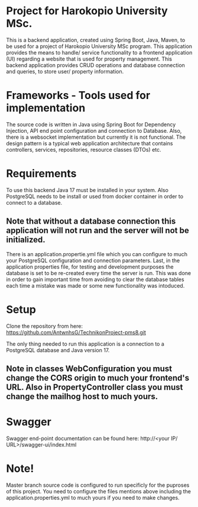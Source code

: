 # Project for Harokopio University MSc.

This is a backend application, created using Spring Boot, Java, Maven, to be used for a project of Harokopio University MSc program.
This application provides the means to handle/ service functionality to a frontend application (UI) regarding a website that is used for property management.
This backend application provides CRUD operations and database connection and queries, to store user/ property information. 

# Frameworks - Tools used for implementation

The source code is written in Java using Spring Boot for Dependency Injection, API end point configuration and connection to Database.
Also, there is a websocket implementation but currently it is not functional.
The design pattern is a typical web application architecture that contains controllers, services, repositories, resource classes (DTOs) etc.

# Requirements

To use this backend Java 17 must be installed in your system.
Also PostgreSQL needs to be install or used from docker container in order to connect to a database.
## Note that without a database connection this application will not run and the server will not be initialized.
There is an application.propertie.yml file which you can configure to much your PostgreSQL configuration and connection parameters.
Last, in the application properties file, for testing and development purposes the database is set to be re-created every time the server is run.
This was done in order to gain important time from avoiding to clear the database tables each time a mistake was made or some new functionality was intoduced.

# Setup

Clone the repository from here: https://github.com/AntwnhsG/TechnikonProject-pms8.git

The only thing needed to run this application is a connection to a PostgreSQL database and Java version 17. 
## Note in classes WebConfiguration you must change the CORS origin to much your frontend's URL. Also in PropertyController class you must change the mailhog host to much yours.

# Swagger

Swagger end-point documentation can be found here: http://<your IP/ URL>/swagger-ui/index.html 

# Note!

Master branch source code is configured to run specificly for the puproses of this project. You need to configure the files mentions above including the application.properties.yml to much yours if you need to make changes.
